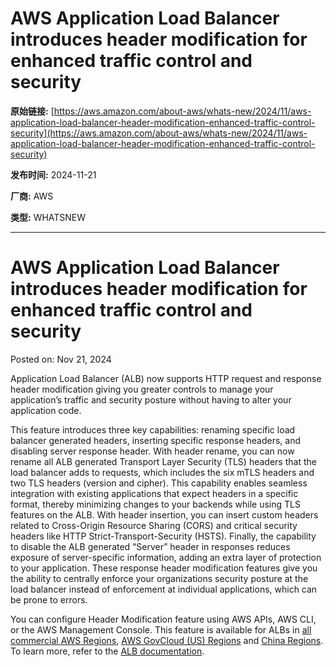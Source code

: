 # AWS Application Load Balancer introduces header modification for enhanced traffic control and security

**原始链接:** [https://aws.amazon.com/about-aws/whats-new/2024/11/aws-application-load-balancer-header-modification-enhanced-traffic-control-security](https://aws.amazon.com/about-aws/whats-new/2024/11/aws-application-load-balancer-header-modification-enhanced-traffic-control-security)

**发布时间:** 2024-11-21

**厂商:** AWS

**类型:** WHATSNEW

---
# AWS Application Load Balancer introduces header modification for enhanced traffic control and security

Posted on: Nov 21, 2024 

Application Load Balancer (ALB) now supports HTTP request and response header modification giving you greater controls to manage your application’s traffic and security posture without having to alter your application code.  
  
This feature introduces three key capabilities: renaming specific load balancer generated headers, inserting specific response headers, and disabling server response header. With header rename, you can now rename all ALB generated Transport Layer Security (TLS) headers that the load balancer adds to requests, which includes the six mTLS headers and two TLS headers (version and cipher). This capability enables seamless integration with existing applications that expect headers in a specific format, thereby minimizing changes to your backends while using TLS features on the ALB. With header insertion, you can insert custom headers related to Cross-Origin Resource Sharing (CORS) and critical security headers like HTTP Strict-Transport-Security (HSTS). Finally, the capability to disable the ALB generated “Server” header in responses reduces exposure of server-specific information, adding an extra layer of protection to your application. These response header modification features give you the ability to centrally enforce your organizations security posture at the load balancer instead of enforcement at individual applications, which can be prone to errors.  
  
You can configure Header Modification feature using AWS APIs, AWS CLI, or the AWS Management Console. This feature is available for ALBs in [all commercial AWS Regions](https://aws.amazon.com/about-aws/global-infrastructure/regional-product-services/), [AWS GovCloud (US) Regions](https://aws.amazon.com/govcloud-us/) and [China Regions](https://aws.amazon.com/about-aws/global-infrastructure/regional-product-services/#AWS_China_Regions*). To learn more, refer to the [ALB documentation](https://docs.aws.amazon.com/elasticloadbalancing/latest/application/header-modification.html).  

